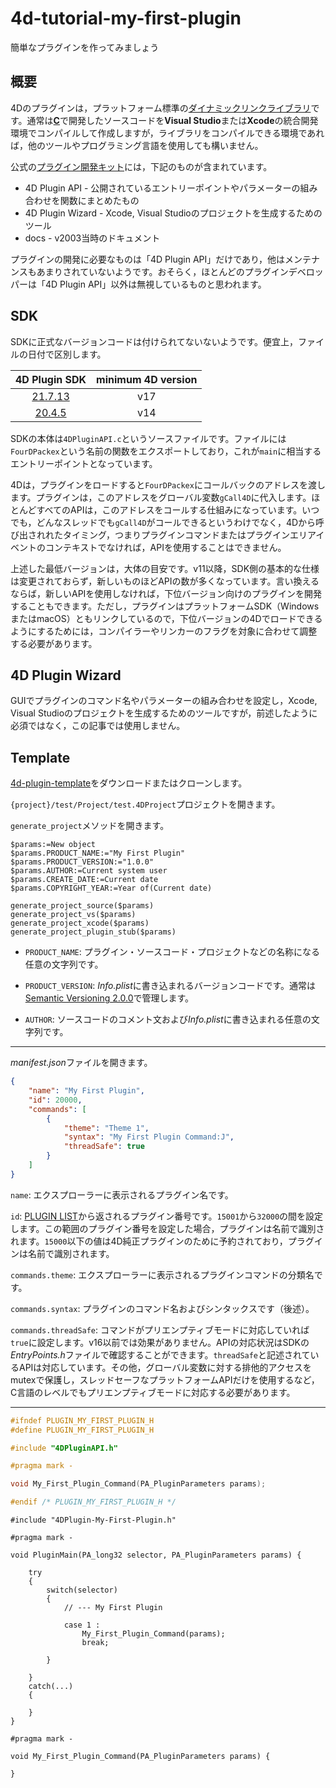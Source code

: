 # 4d-tutorial-my-first-plugin
簡単なプラグインを作ってみましょう

## 概要

4Dのプラグインは，プラットフォーム標準の[ダイナミックリンクライブラリ](https://ja.wikipedia.org/wiki/ダイナミックリンクライブラリ)です。通常は[**C**](https://ja.wikipedia.org/wiki/C言語)で開発したソースコードを**Visual Studio**または**Xcode**の統合開発環境でコンパイルして作成しますが，ライブラリをコンパイルできる環境であれば，他のツールやプログラミング言語を使用しても構いません。

公式の[プラグイン開発キット](https://github.com/4d/4D-Plugin-SDK)には，下記のものが含まれています。

* 4D Plugin API - 公開されているエントリーポイントやパラメーターの組み合わせを関数にまとめたもの
* 4D Plugin Wizard - Xcode, Visual Studioのプロジェクトを生成するためのツール
* docs - v2003当時のドキュメント

プラグインの開発に必要なものは「4D Plugin API」だけであり，他はメンテナンスもあまりされていないようです。おそらく，ほとんどのプラグインデベロッパーは「4D Plugin API」以外は無視しているものと思われます。

## SDK

SDKに正式なバージョンコードは付けられてないないようです。便宜上，ファイルの日付で区別します。

|4D Plugin SDK|minimum 4D version|
|:-:|:-:|
|[21.7.13](https://github.com/miyako/4d-tutorial-my-first-plugin/tree/main/sdk/21.7.13)|v17|
|[20.4.5](https://github.com/miyako/4d-tutorial-my-first-plugin/tree/main/sdk/20.4.5)|v14|

SDKの本体は`4DPluginAPI.c`というソースファイルです。ファイルには`FourDPackex`という名前の関数をエクスポートしており，これが`main`に相当するエントリーポイントとなっています。

4Dは，プラグインをロードすると`FourDPackex`にコールバックのアドレスを渡します。プラグインは，このアドレスをグローバル変数`gCall4D`に代入します。ほとんどすべてのAPIは，このアドレスをコールする仕組みになっています。いつでも，どんなスレッドでも`gCall4D`がコールできるというわけでなく，4Dから呼び出されれたタイミング，つまりプラグインコマンドまたはプラグインエリアイベントのコンテキストでなければ，APIを使用することはできません。

上述した最低バージョンは，大体の目安です。v11以降，SDK側の基本的な仕様は変更されておらず，新しいものほどAPIの数が多くなっています。言い換えるならば，新しいAPIを使用しなければ，下位バージョン向けのプラグインを開発することもできます。ただし，プラグインはプラットフォームSDK（WindowsまたはmacOS）ともリンクしているので，下位バージョンの4Dでロードできるようにするためには，コンパイラーやリンカーのフラグを対象に合わせて調整する必要があります。

## 4D Plugin Wizard

GUIでプラグインのコマンド名やパラメーターの組み合わせを設定し，Xcode, Visual Studioのプロジェクトを生成するためのツールですが，前述したように必須ではなく，この記事では使用しません。

## Template

[4d-plugin-template](https://github.com/miyako/4d-plugin-template)をダウンロードまたはクローンします。

`{project}/test/Project/test.4DProject`プロジェクトを開きます。

`generate_project`メソッドを開きます。

```4d
$params:=New object
$params.PRODUCT_NAME:="My First Plugin"
$params.PRODUCT_VERSION:="1.0.0"
$params.AUTHOR:=Current system user
$params.CREATE_DATE:=Current date
$params.COPYRIGHT_YEAR:=Year of(Current date)

generate_project_source($params)
generate_project_vs($params)
generate_project_xcode($params)
generate_project_plugin_stub($params)
```

* `PRODUCT_NAME`: プラグイン・ソースコード・プロジェクトなどの名称になる任意の文字列です。

* `PRODUCT_VERSION`: *Info.plist*に書き込まれるバージョンコードです。通常は[Semantic Versioning 2.0.0](https://semver.org)で管理します。

* `AUTHOR`: ソースコードのコメント文および*Info.plist*に書き込まれる任意の文字列です。

---

*manifest.json*ファイルを開きます。

```json
{
    "name": "My First Plugin",
    "id": 20000,
    "commands": [
        {
            "theme": "Theme 1",
            "syntax": "My First Plugin Command:J",
            "threadSafe": true
        }
    ]
}
```

`name`: エクスプローラーに表示されるプラグイン名です。

`id`: [PLUGIN LIST](https://doc.4d.com/4Dv19R5/4D/19-R5/PLUGIN-LIST.301-5830974.ja.html)から返されるプラグイン番号です。`15001`から`32000`の間を設定します。この範囲のプラグイン番号を設定した場合，プラグインは名前で識別されます。`15000`以下の値は4D純正プラグインのために予約されており，プラグインは名前で識別されます。

`commands.theme`: エクスプローラーに表示されるプラグインコマンドの分類名です。

`commands.syntax`: プラグインのコマンド名およびシンタックスです（後述）。

`commands.threadSafe`: コマンドがプリエンプティブモードに対応していれば`true`に設定します。v16以前では効果がありません。APIの対応状況はSDKの*EntryPoints.h*ファイルで確認することができます。`threadSafe`と記述されているAPIは対応しています。その他，グローバル変数に対する排他的アクセスをmutexで保護し，スレッドセーフなプラットフォームAPIだけを使用するなど，C言語のレベルでもプリエンプティブモードに対応する必要があります。

---

```c
#ifndef PLUGIN_MY_FIRST_PLUGIN_H
#define PLUGIN_MY_FIRST_PLUGIN_H

#include "4DPluginAPI.h"

#pragma mark -

void My_First_Plugin_Command(PA_PluginParameters params);

#endif /* PLUGIN_MY_FIRST_PLUGIN_H */
```

```
#include "4DPlugin-My-First-Plugin.h"

#pragma mark -

void PluginMain(PA_long32 selector, PA_PluginParameters params) {
    
	try
	{
        switch(selector)
        {
			// --- My First Plugin
            
			case 1 :
				My_First_Plugin_Command(params);
				break;

        }

	}
	catch(...)
	{

	}
}

#pragma mark -

void My_First_Plugin_Command(PA_PluginParameters params) {

}
```
